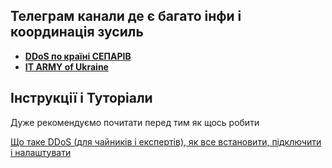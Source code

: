 ## Телеграм канали де є багато інфи і координація зусиль

* [**DDoS по країні СЕПАРІВ**](https://t.me/+97Y45he5lOI2ZTky) 
* [**IT ARMY of Ukraine**](https://t.me/itarmyofukraine2022)

## Інструкції і Туторіали 

Дуже рекомендуємо почитати перед тим як щось робити

[Що таке DDoS (для чайників і експертів), як все встановити, підключити і налаштувати](https://tarahtino.notion.site/tarahtino/DDoS-1505b74f6f8443768dc47e0f4d2ee8b2)